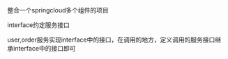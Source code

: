 整合一个springcloud多个组件的项目

interface约定服务接口


user,order服务实现interface中的接口，在调用的地方，定义调用的服务接口继承interface中的接口即可